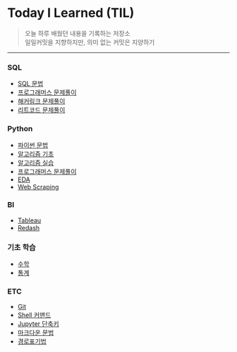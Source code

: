 
# Today I Learned (TIL)
>오늘 하루 배웠던 내용을 기록하는 저장소   
>일일커밋을 지향하지만, 의미 없는 커밋은 지양하기   
----------------------------------------------------------------------------------------------------------------------

### SQL
- [SQL 문법](https://github.com/vive0508/TIL/blob/main/SQL/sql.md)
- [프로그래머스 문제풀이](https://github.com/vive0508/TIL/tree/main/SQL/programmers/README.md)
- [해커링크 문제풀이](https://github.com/vive0508/TIL/blob/main/SQL/HackerRank/README.md)
- [리트코드 문제풀이](https://github.com/vive0508/TIL/blob/main/SQL/LeetCode/README.md)


### Python
- [파이썬 문법](https://github.com/vive0508/TIL/blob/main/Python/README.md)   
- [알고리즘 기초](https://github.com/vive0508/TIL/blob/main/Algorithm/README.md)    
- [알고리즘 실습](https://github.com/vive0508/TIL/blob/main/Algorithm_practice/README.md)   
- [프로그래머스 문제풀이](https://github.com/vive0508/TIL/tree/main/Coding_Test/%ED%94%84%EB%A1%9C%EA%B7%B8%EB%9E%98%EB%A8%B8%EC%8A%A4) 
- [EDA](https://github.com/vive0508/TIL/blob/main/Python/README.md)
- [Web Scraping](https://github.com/vive0508/TIL/blob/main/Python/README.md)

### BI
- [Tableau](https://github.com/vive0508/TIL/blob/main/BI/tableau.md)   
- [Redash]()

### 기초 학습
- [수학](https://github.com/vive0508/TIL/blob/main/Basic_Math/basic_math.md)
- [통계](https://github.com/vive0508/TIL/blob/main/Basic_Statistics/README.md)

### ETC
- [Git](https://github.com/vive0508/TIL/blob/main/Git/basic_git.md)
- [Shell 커맨드](https://github.com/vive0508/TIL/blob/main/ETC/shell_commands.md) 
- [Jupyter 단축키](https://github.com/vive0508/TIL/blob/main/ETC/jupyter_shortcut.md)   
- [마크다운 문법](https://github.com/vive0508/TIL/blob/main/ETC/markdown_syntax.md)  
- [경로표기법](https://github.com/vive0508/TIL/blob/main/ETC/.md)
